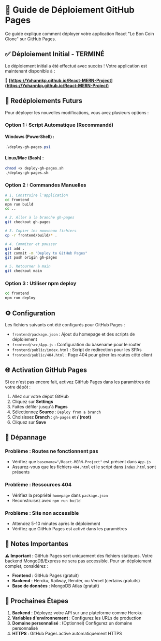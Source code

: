 # 🚀 Guide de Déploiement GitHub Pages

Ce guide explique comment déployer votre application React "Le Bon Coin Clone" sur GitHub Pages.

## ✅ Déploiement Initial - TERMINÉ

Le déploiement initial a été effectué avec succès ! Votre application est maintenant disponible à :

**🔗 [https://Yohannkp.github.io/React-MERN-Project](https://Yohannkp.github.io/React-MERN-Project)**

## 🔄 Redéploiements Futurs

Pour déployer les nouvelles modifications, vous avez plusieurs options :

### Option 1 : Script Automatique (Recommandé)

#### Windows (PowerShell) :
```powershell
.\deploy-gh-pages.ps1
```

#### Linux/Mac (Bash) :
```bash
chmod +x deploy-gh-pages.sh
./deploy-gh-pages.sh
```

### Option 2 : Commandes Manuelles

```bash
# 1. Construire l'application
cd frontend
npm run build
cd ..

# 2. Aller à la branche gh-pages
git checkout gh-pages

# 3. Copier les nouveaux fichiers
cp -r frontend/build/* .

# 4. Commiter et pousser
git add .
git commit -m "Deploy to GitHub Pages"
git push origin gh-pages

# 5. Retourner à main
git checkout main
```

### Option 3 : Utiliser npm deploy

```bash
cd frontend
npm run deploy
```

## ⚙️ Configuration

Les fichiers suivants ont été configurés pour GitHub Pages :

- `frontend/package.json` : Ajout du homepage et des scripts de déploiement
- `frontend/src/App.js` : Configuration du basename pour le router
- `frontend/public/index.html` : Script de redirection pour les SPAs
- `frontend/public/404.html` : Page 404 pour gérer les routes côté client

## 🌐 Activation GitHub Pages

Si ce n'est pas encore fait, activez GitHub Pages dans les paramètres de votre dépôt :

1. Allez sur votre dépôt GitHub
2. Cliquez sur **Settings**
3. Faites défiler jusqu'à **Pages**
4. Sélectionnez **Source** : `Deploy from a branch`
5. Choisissez **Branch** : `gh-pages` et **/ (root)**
6. Cliquez sur **Save**

## 🔧 Dépannage

### Problème : Routes ne fonctionnent pas
- Vérifiez que `basename="/React-MERN-Project"` est présent dans `App.js`
- Assurez-vous que les fichiers `404.html` et le script dans `index.html` sont présents

### Problème : Ressources 404
- Vérifiez la propriété `homepage` dans `package.json`
- Reconstruisez avec `npm run build`

### Problème : Site non accessible
- Attendez 5-10 minutes après le déploiement
- Vérifiez que GitHub Pages est activé dans les paramètres

## 📝 Notes Importantes

⚠️ **Important** : GitHub Pages sert uniquement des fichiers statiques. Votre backend MongoDB/Express ne sera pas accessible. Pour un déploiement complet, considérez :

- **Frontend** : GitHub Pages (gratuit)
- **Backend** : Heroku, Railway, Render, ou Vercel (certains gratuits)
- **Base de données** : MongoDB Atlas (gratuit)

## 🎯 Prochaines Étapes

1. **Backend** : Déployez votre API sur une plateforme comme Heroku
2. **Variables d'environnement** : Configurez les URLs de production
3. **Domaine personnalisé** : (Optionnel) Configurez un domaine personnalisé
4. **HTTPS** : GitHub Pages active automatiquement HTTPS
